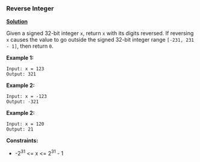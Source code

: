 ###  Reverse Integer
[**Solution**](https://github.com/kumaranil3921/LeetCode-Top-Interview-Questions/blob/main/String/ReverseInteger/ReverseInteger.js)  

Given a signed 32-bit integer ```x```, return ```x``` with its digits reversed. If reversing ```x``` causes the value to go outside the signed 32-bit integer range ```[-231, 231 - 1]```, then return ```0```.

**Example 1:**
```
Input: x = 123
Output: 321
```

**Example 2:**
```
Input: x = -123
Output: -321
```

**Example 2:**
```
Input: x = 120
Output: 21
```

**Constraints:**
* -2<sup>31</sup> <= x <= 2<sup>31</sup> - 1